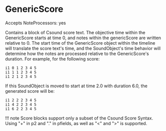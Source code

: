 # GenericScore

Accepts NoteProcessors: yes

Contains a block of Csound score text. The objective time within the
GenericScore starts at time 0, and notes within the genericScore are
written relative to 0. The start time of the GenericScore object within
the timeline will translate the score text's time, and the SoundObject's
time behavior will determine how the notes are processed relative to the
GenericScore's duration. For example, for the following score:

```csound-sco 
i1 0 1 2 3 4 5
i1 1 1 2 3 4 5
i1 2 1 2 3 4 5
```

If this SoundObject is moved to start at time 2.0 with duration 6.0, the
generated score will be:

```csound-sco
i1 2 2 2 3 4 5
i1 4 2 2 3 4 5
i1 6 2 2 3 4 5
```

!!! note
    Score blocks support only a subset of the Csound Score Syntax. Using "+"
    in p2 and "." in pfields, as well as "<" and "\>" is supported.
